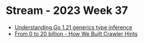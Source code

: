 # Stream - 2023 Week 37

- [Understanding Go 1.21 generics type inference](https://encore.dev/blog/go1.21-generics)
- [From 0 to 20 billion - How We Built Crawler Hints](https://blog.cloudflare.com/from-0-to-20-billion-how-we-built-crawler-hints/)
